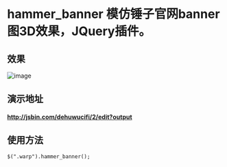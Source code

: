 # hammer_banner 模仿锤子官网banner图3D效果，JQuery插件。
## 效果
![image](http://i1.piimg.com/4851/b15bc7b7d217a613.gif)
## 演示地址
#### http://jsbin.com/dehuwucifi/2/edit?output
## 使用方法
~~~ 
$(".warp").hammer_banner();
~~~